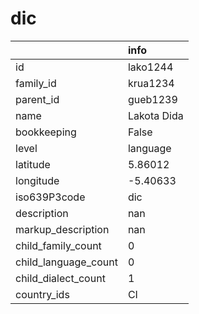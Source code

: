 # dic
|                      | info        |
|:---------------------|:------------|
| id                   | lako1244    |
| family_id            | krua1234    |
| parent_id            | gueb1239    |
| name                 | Lakota Dida |
| bookkeeping          | False       |
| level                | language    |
| latitude             | 5.86012     |
| longitude            | -5.40633    |
| iso639P3code         | dic         |
| description          | nan         |
| markup_description   | nan         |
| child_family_count   | 0           |
| child_language_count | 0           |
| child_dialect_count  | 1           |
| country_ids          | CI          |